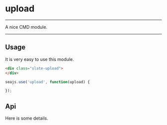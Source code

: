 # upload

---

A nice CMD module.

---

## Usage

It is very easy to use this module.

````html
<div class="slate-upload">
</div>
````

```javascript
seajs.use('upload', function(upload) {

});
```

## Api

Here is some details.
